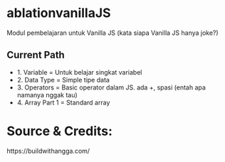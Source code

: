 # ablationvanillaJS
Modul pembelajaran untuk Vanilla JS (kata siapa Vanilla JS hanya joke?)


## Current Path
<ul>
  <li>1. Variable = Untuk belajar singkat variabel</li>
  <li>2. Data Type = Simple tipe data</li>
  <li>3. Operators = Basic operator dalam JS. ada +, spasi (entah apa namanya nggak tau)</li>
  <li>4. Array Part 1 = Standard array</li>
</ul>



# Source & Credits:
<p>https://buildwithangga.com/</p>
